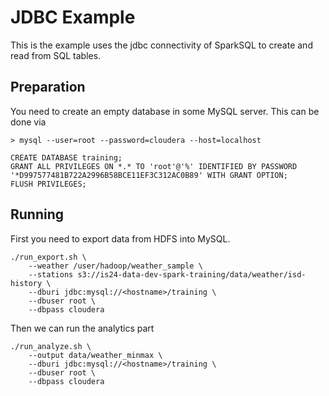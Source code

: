 # JDBC Example

This is the example uses the jdbc connectivity of SparkSQL to create and read from SQL tables.

## Preparation

You need to create an empty database in some MySQL server. This can be done via

    > mysql --user=root --password=cloudera --host=localhost

    CREATE DATABASE training;
    GRANT ALL PRIVILEGES ON *.* TO 'root'@'%' IDENTIFIED BY PASSWORD '*D997577481B722A2996B58BCE11EF3C312AC0B89' WITH GRANT OPTION;
    FLUSH PRIVILEGES;


## Running

First you need to export data from HDFS into MySQL.

    ./run_export.sh \
        --weather /user/hadoop/weather_sample \
        --stations s3://is24-data-dev-spark-training/data/weather/isd-history \
        --dburi jdbc:mysql://<hostname>/training \
        --dbuser root \
        --dbpass cloudera

Then we can run the analytics part

    ./run_analyze.sh \
        --output data/weather_minmax \
        --dburi jdbc:mysql://<hostname>/training \
        --dbuser root \
        --dbpass cloudera
